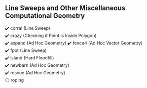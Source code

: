 ## Line Sweeps and Other Miscellaneous Computational Geometry 
:heavy_check_mark: corral (Line Sweep) <br>
:heavy_check_mark: crazy (Checking if Point is Inside Polygon) <br>
:heavy_check_mark: expand (Ad Hoc Geometry)
:heavy_check_mark: fence4 (Ad Hoc Vector Geometry) <br>
:heavy_check_mark: fpot (Line Sweep) <br>
:heavy_check_mark: island (Hard Floodfill) <br>
:heavy_check_mark: newbarn (Ad Hoc Geometry) <br>
:heavy_check_mark: rescue (Ad Hoc Geometry) <br>
:white_circle: roping
